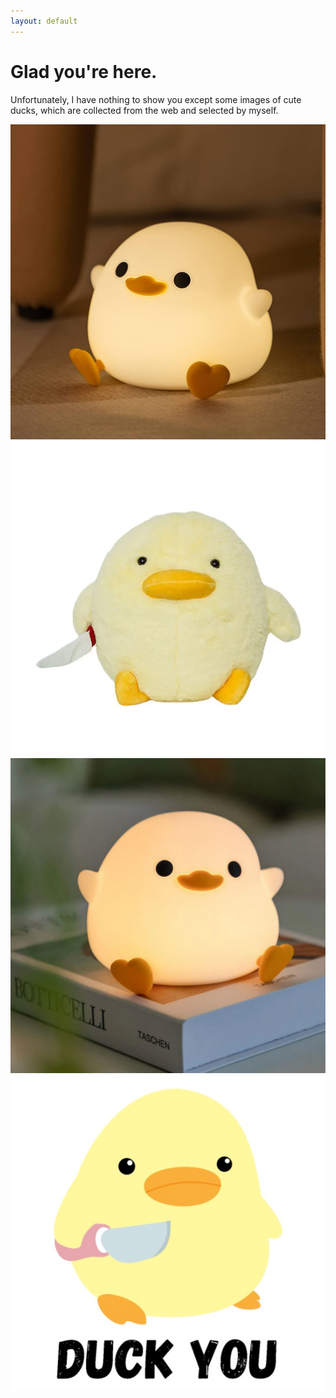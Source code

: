 ```yaml
---
layout: default
---
```


# Glad you're here.
Unfortunately, I have nothing to show you except some images of cute ducks, which are collected from the web and selected by myself.

![duck](./assets/img/51y0J+DYriL._AC_UF1000,1000_QL80_.jpg)
![duck](./assets/img/s-l1200.webp)
![duck](./assets/img/s-l1200%20(1).webp)
![duck](./assets/img/duck-you-cute-duck-with-knife-meme-chicken-gift-mens-t-shirt.jpg)
